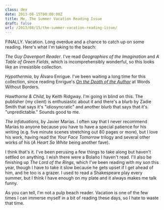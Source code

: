 ```yaml
---
class: dev
date: 2013-08-15T00:00:00Z
title: Me, The Summer Vacation Reading Issue 
draft: false
url: /2013/08/15/the-summer-vacation-reading-issue/
---
```


FINALLY. Vacation. Long overdue and a chance to catch up on some reading. Here's what I'm taking to the beach:

*The Guy Davenport Reader*. I've read _Geographies of the Imagination_ and *A Table of Green Fields*, which is incomprehensibly wonderful,  so this looks like an irresistible collection.

*Hypothermia*, by Álvaro Enrigue. I've been waiting a long time for this collection, since reading Enrigue's [*On the Death of the Author*](http://wordswithoutborders.org/article/on-the-death-of-the-author) at Words Without Borders.

*Hawthorne & Child*, by Keith Ridgway. I'm going in blind on this. The publisher (my client) is enthusiastic about it and there's a blurb by Zadie Smith that says it's "idiosyncratic" and another blurb that says that it's "unpredictable." Sounds good to me.

*The Infatuations*, by Javier Marías. I often say that I never recommend Marías to anyone because you have to have a special patience for his writing (e.g. five minute scenes stretching out 80 pages or more), but I love his work, having read the *Your Face Tomorrow* trilogy and several other works of his (*A Heart So White* being another fave).

I think that's it. I've been perusing a few things to take along but haven't settled on anything. I wish there were a Bolaño I haven't read. I'll also be finishing up *The Lord of the Rings*, which I've been reading with my son this year, though I have to take it slow because he gets upset if I get ahead of him, and he too is a grazer. I used to read a Shakespeare play every summer, but I think I have enough on my plate and it always makes me talk funny.

As you can tell, I'm not a pulp beach reader. Vacation is one of the few times I can immerse myself in a bit of reading these days, so I hate to waste that time.
